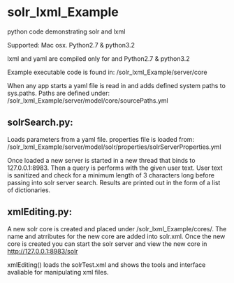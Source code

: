 solr_lxml_Example
=================

python code demonstrating solr and lxml

Supported: Mac osx. Python2.7 & python3.2

lxml and yaml are compiled only for and Python2.7 & python3.2

Example executable code is found in:
/solr_lxml_Example/server/core

When any app starts a yaml file is read in and adds defined system paths to sys.paths. Paths are defined under:
/solr_lxml_Example/server/model/core/sourcePaths.yml

**solrSearch.py:**
--------------
Loads parameters from a yaml file. properties file is loaded from: /solr_lxml_Example/server/model/solr/properties/solrServerProperties.yml

Once loaded a new server is started in a new thread that binds to 127.0.0.1:8983. 
Then a query is performs with the given user text. 
User text is sanitized and check for a minimum length of 3 characters long before passing into solr server search. 
Results are printed out in the form of a list of dictionaries. 

**xmlEditing.py:**
--------------
A new solr core is created and placed under /solr_lxml_Example/cores/. The name and atrributes for the new core are added into solr.xml. Once the new core is created you can start the solr server and view the new core in http://127.0.0.1:8983/solr

xmlEditing() loads the solrTest.xml and shows the tools and interface avaliable for manipulating xml files. 
